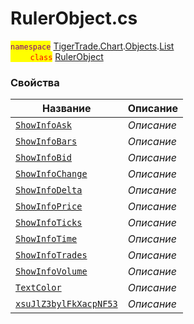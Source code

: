 
# RulerObject.cs
<mark style="color:purple;">`namespace`</mark> [TigerTrade.Chart](../../../../TigerTrade.Chart.md).[Objects](../../../../TigerTrade.Chart/Objects.md).[List](../../../../TigerTrade.Chart/Objects/List.md)  
<mark style="color:red;">&nbsp;&nbsp;&nbsp;&nbsp;&nbsp;&nbsp;&nbsp;&nbsp;`class`</mark> [RulerObject](../RulerObject.cs.md)

### Свойства
| Название | Описание |
| --- | --- |
| [`ShowInfoAsk`](./Свойства/ShowInfoAsk.md) | *Описание* |
| [`ShowInfoBars`](./Свойства/ShowInfoBars.md) | *Описание* |
| [`ShowInfoBid`](./Свойства/ShowInfoBid.md) | *Описание* |
| [`ShowInfoChange`](./Свойства/ShowInfoChange.md) | *Описание* |
| [`ShowInfoDelta`](./Свойства/ShowInfoDelta.md) | *Описание* |
| [`ShowInfoPrice`](./Свойства/ShowInfoPrice.md) | *Описание* |
| [`ShowInfoTicks`](./Свойства/ShowInfoTicks.md) | *Описание* |
| [`ShowInfoTime`](./Свойства/ShowInfoTime.md) | *Описание* |
| [`ShowInfoTrades`](./Свойства/ShowInfoTrades.md) | *Описание* |
| [`ShowInfoVolume`](./Свойства/ShowInfoVolume.md) | *Описание* |
| [`TextColor`](./Свойства/TextColor.md) | *Описание* |
| [`xsuJlZ3bylFkXacpNF53`](./Свойства/xsuJlZ3bylFkXacpNF53.md) | *Описание* |
